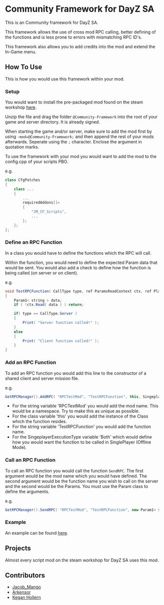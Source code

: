 # Community Framework for DayZ SA
This is an Community framework for DayZ SA.

This framework allows the use of cross mod RPC calling, better defining of the functions and is less prone to errors with mismatching RPC ID's.

This framework also allows you to add credits into the mod and extend the In-Game menu.

## How To Use

This is how you would use this framework within your mod. 

### Setup

You would want to install the pre-packaged mod found on the steam workshop [here](https://steamcommunity.com/sharedfiles/filedetails/?id=1559212036).

Unzip the file and drag the folder `@Community-Framework` into the root of your game and server directory. It is already signed.

When starting the game and/or server, make sure to add the mod first by using `-mod=@Community-Framework;` and then append the rest of your mods afterwards. Seperate using the `;` character. Enclose the argument in quotation marks.

To use the framework with your mod you would want to add the mod to the config.cpp of your scripts PBO.

e.g.

```cpp
class CfgPatches
{
    class ...
    {
        ...
        requiredAddons[]=
        {
            "JM_CF_Scripts",
            ...
        };
    };
};
```

### Define an RPC Function
In a class you would have to define the functions which the RPC will call. 

Within the function, you would need to define the expected Param data that would be sent. You would also add a check to define how the function is being called (on server or on client). 

e.g.

```java
void TestRPCFunction( CallType type, ref ParamsReadContext ctx, ref PlayerIdentity sender, ref Object target )
{
    Param1< string > data;
    if ( !ctx.Read( data ) ) return;

    if( type == CallType.Server )
    {
        Print( "Server function called!" );
    }
    else
    {
        Print( "Client function called!" );
    }
}
```

### Add an RPC Function
To add an RPC function you would add this line to the constructor of a shared client and server mission file.

e.g.

```java
GetRPCManager().AddRPC( "RPCTestMod", "TestRPCFunction", this, SingeplayerExecutionType.Both ); 
```

* For the string variable 'RPCTestMod' you would add the mod name. This would be a namespace. Try to make this as unique as possible.
* For the class variable 'this' you would add the instance of the Class which the function resides.
* For the string variable 'TestRPCFunction' you would add the function name. 
* For the SingeplayerExecutionType variable 'Both' which would define how you would want the function to be called in SinglePlayer (Offline Mode).

### Call an RPC Function
To call an RPC function you would call the function `SendRPC`. The first argument would be the mod name which you would have defined. The second argument would be the function name you wish to call on the server and the second would be the Params. You must use the Param class to define the arguments.

e.g.

```java
GetRPCManager().SendRPC( "RPCTestMod", "TestRPCFunction", new Param1< string >( "Hello, World!" ) );  
```

### Example
An example can be found [here](https://github.com/Jacob-Mango/DayZ-Community-Framework/blob/master/Examples/RPCFramework_Test/Addons/test/5_Mission/TestGame.c).

## Projects

Almost every script mod on the steam workshop for DayZ SA uses this mod.

## Contributors

* [Jacob_Mango](https://github.com/Jacob-Mango)
* [Arkensor](https://github.com/Arkensor)
* [Kegan Hollern](https://gitlab.desolationredux.com/kegan)

